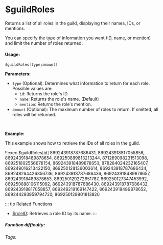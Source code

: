 # $guildRoles

Returns a list of all roles in the guild, displaying their names, IDs, or mentions.

You can specify the type of information you want (ID, name, or mention) and limit the number of roles returned.

#### Usage:

`$guildRoles[type;amount]`

**Parameters:**

*   `type` (Optional):  Determines what information to return for each role. Possible values are:
    *   `id`: Returns the role's ID.
    *   `name`: Returns the role's name. (Default)
    *   `mention`: Returns the role's mention.
*   `amount` (Optional): The maximum number of roles to return. If omitted, all roles will be returned.

<br/>

**Example:**

This example shows how to retrieve the IDs of all roles in the guild.

<discord-messages>
	<discord-message :bot="false" role-color="#ffcc9a" author="Member">
		!!exec $guildRoles[id]
	</discord-message>
	<discord-message :bot="true" role-color="#0099ff" author="Custom Command" avatar="https://media.discordapp.net/avatars/725721249652670555/781224f90c3b841ba5b40678e032f74a.webp">
		869243918787686431, 869243918817058856, 869243918489878654, 869250889813213244, 871289098231513098, 869251802556678154, 869243918489878650, 878284024232165407, 869249016213422150, 869250128136003614, 869243918787686434, 869248264426356736, 869243918787686436, 869243918489878657, 869243918489878653, 869250129272651787, 869250127347453992, 869250888106115092, 869243918787686430, 869243918787686432, 869243918817058857, 869249218169147422, 869243918489878652, 869244293959794720, 869250129901813820
	</discord-message>
</discord-messages>

::: tip Related Functions
*   [$roleID](../Role/roleID.md):  Retrieves a role ID by its name.
:::

##### Function difficulty: <Badge type="tip" text="Easy" vertical="middle" />
###### Tags: <Badge type="tip" text="Guild Roles" vertical="middle" /> <Badge type="tip" text="all roles" vertical="middle" /> <Badge type="tip" text="server roles" vertical="middle" /> <Badge type="tip" text="roles" vertical="middle" /> <Badge type="tip" text="server/ guild" vertical="middle" />